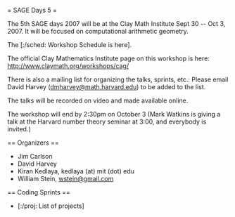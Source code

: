 = SAGE Days 5 =

The 5th SAGE days 2007 will be at the Clay Math Institute Sept 30 -- Oct 3, 2007.  It will be focused on computational arithmetic geometry.

The [:/sched: Workshop Schedule is here].


The official Clay Mathematics Institute page on this workshop is here: http://www.claymath.org/workshops/cag/

There is also a mailing list for organizing the talks, sprints, etc.: Please email David Harvey (dmharvey@math.harvard.edu) to be added to the list. 

The talks will be recorded on video and made available online.

The workshop will end by 2:30pm on October 3 (Mark Watkins is giving a talk at the Harvard number theory seminar at 3:00, and everybody is invited.)

== Organizers ==

 * Jim Carlson
 * David Harvey
 * Kiran Kedlaya, kedlaya (at) mit (dot) edu
 * William Stein, wstein@gmail.com

== Coding Sprints ==
 * [:/proj: List of projects]
